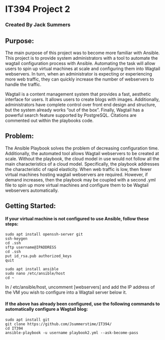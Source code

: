 # IT394 Project 2
### Created By Jack Summers

## Purpose:

The main purpose of this project was to become more familiar with Ansible. This project is to provide system administrators with a tool 
to automate the wagtail configuration process with Ansible. 
Automating the task will allow users to spin up virtual machines at scale and configuring them into Wagtail webservers. 
In turn, when an administrator is expecting or experiencing more web traffic, they can quickly increase the number of webservers to handle the traffic.

Wagtail is a content management system that provides a fast, aesthetic interface for users. It allows users to create blogs with images. 
Additionally, administrators have complete control over front end design and structure, but the system already works “out of the box”. 
Finally, Wagtail has a powerful search feature supported by PostgreSQL. Citations are commented out within the playbooks code.

## Problem:

The Ansible Playbook solves the problem of decreasing configuration time. Additionally, the automated tool allows Wagtail webservers to be created at scale. 
Without the playbook, the cloud model in use would not follow all the main characteristics of a cloud model. 
Specifically, the playbook addresses the characteristic of rapid elasticity. When web traffic is low, then fewer virtual machines hosting wagtail 
webservers are required. However, if demand increases, then the playbook may be coupled with a second .yml file to spin up more virtual machines 
and configure them to be Wagtail webservers automatically.

## Getting Started:

#### If your virtual machine is not configured to use Ansible, follow these steps:
    
    sudo apt install openssh-server git
    ssh-keygen
    cd .ssh
    sftp username@IPADDRESS
    cd .ssh
    put id_rsa.pub authorized_keys
    quit
    
    sudo apt install ansible
    sudo nano /etc/ansible/host
    cd ~
In / etc/ansible/host, uncomment [webservers] and add the IP address of the VM you wish to configure into a Wagtail server below it.


#### If the above has already been configured, use the following commands to automatically configure a Wagtail blog:

    sudo apt install git
    git clone https://github.com/Jsummerstime/IT394/
    cd IT394
    ansible-playbook -u username playbook2.yml --ask-become-pass
